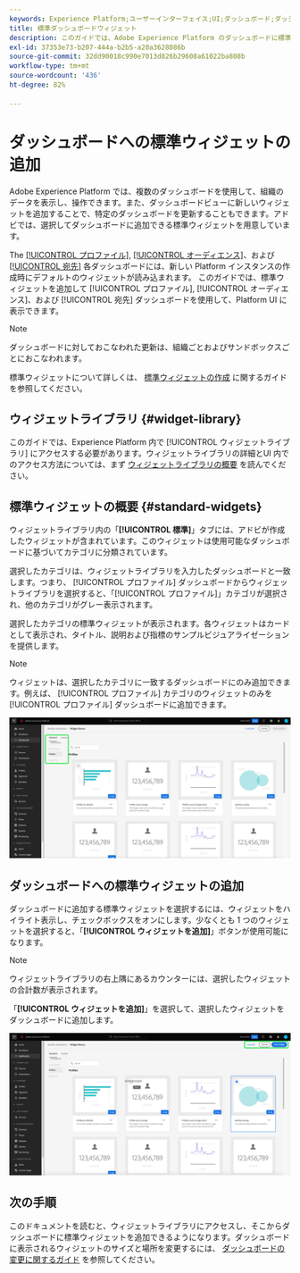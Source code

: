 ```yaml
---
keywords: Experience Platform;ユーザーインターフェイス;UI;ダッシュボード;ダッシュボード;プロファイル;セグメント;宛先;ライセンスの使用
title: 標準ダッシュボードウィジェット
description: このガイドでは、Adobe Experience Platform のダッシュボードに標準ウィジェットを追加するための手順を説明します。
exl-id: 37353e73-b207-444a-b2b5-a20a3628086b
source-git-commit: 32dd90018c990e7013d826b29608a61022ba808b
workflow-type: tm+mt
source-wordcount: '436'
ht-degree: 82%

---
```


# ダッシュボードへの標準ウィジェットの追加

Adobe Experience Platform では、複数のダッシュボードを使用して、組織のデータを表示し、操作できます。また、ダッシュボードビューに新しいウィジェットを追加することで、特定のダッシュボードを更新することもできます。アドビでは、選択してダッシュボードに追加できる標準ウィジェットを用意しています。

The [[!UICONTROL プロファイル]](../guides/profiles.md#default-widgets), [[!UICONTROL オーディエンス]](../guides/audiences.md#default-widgets)、および [[!UICONTROL 宛先]](../guides/destinations.md#default-widgets) 各ダッシュボードには、新しい Platform インスタンスの作成時にデフォルトのウィジェットが読み込まれます。 このガイドでは、標準ウィジェットを追加して [!UICONTROL プロファイル], [!UICONTROL オーディエンス]、および [!UICONTROL 宛先] ダッシュボードを使用して、Platform UI に表示できます。

>[!NOTE]
>
>ダッシュボードに対しておこなわれた更新は、組織ごとおよびサンドボックスごとにおこなわれます。

標準ウィジェットについて詳しくは、 [標準ウィジェットの作成](custom-widgets.md) に関するガイドを参照してください。

## ウィジェットライブラリ {#widget-library}

このガイドでは、Experience Platform 内で [!UICONTROL ウィジェットライブラリ] にアクセスする必要があります。ウィジェットライブラリの詳細とUI 内でのアクセス方法については、まず [ウィジェットライブラリの概要](widget-library.md) を読んでください。

## 標準ウィジェットの概要 {#standard-widgets}

ウィジェットライブラリ内の「**[!UICONTROL 標準]**」タブには、アドビが作成したウィジェットが含まれています。このウィジェットは使用可能なダッシュボードに基づいてカテゴリに分類されています。

選択したカテゴリは、ウィジェットライブラリを入力したダッシュボードと一致します。つまり、 [!UICONTROL プロファイル] ダッシュボードからウィジェットライブラリを選択すると、「[!UICONTROL プロファイル]」カテゴリが選択され、他のカテゴリがグレー表示されます。

選択したカテゴリの標準ウィジェットが表示されます。各ウィジェットはカードとして表示され、タイトル、説明および指標のサンプルビジュアライゼーションを提供します。

>[!NOTE]
>
>ウィジェットは、選択したカテゴリに一致するダッシュボードにのみ追加できます。例えば、 [!UICONTROL プロファイル] カテゴリのウィジェットのみを [!UICONTROL プロファイル] ダッシュボードに追加できます。

![「標準」タブと使用可能なカテゴリがハイライトされたウィジェットライブラリワークスペース。](../images/customization/standard-widgets.png)

## ダッシュボードへの標準ウィジェットの追加

ダッシュボードに追加する標準ウィジェットを選択するには、ウィジェットをハイライト表示し、チェックボックスをオンにします。少なくとも 1 つのウィジェットを選択すると、「**[!UICONTROL ウィジェットを追加]**」ボタンが使用可能になります。

>[!NOTE]
>
>ウィジェットライブラリの右上隅にあるカウンターには、選択したウィジェットの合計数が表示されます。

「**[!UICONTROL ウィジェットを追加]**」を選択して、選択したウィジェットをダッシュボードに追加します。

![ウィジェットが選択されたウィジェットライブラリワークスペースと、ウィジェットの追加とキャンセルがハイライトされている。](../images/customization/add-widget.png)

## 次の手順

このドキュメントを読むと、ウィジェットライブラリにアクセスし、そこからダッシュボードに標準ウィジェットを追加できるようになります。ダッシュボードに表示されるウィジェットのサイズと場所を変更するには、 [ダッシュボードの変更に関するガイド](modify.md) を参照してください。
